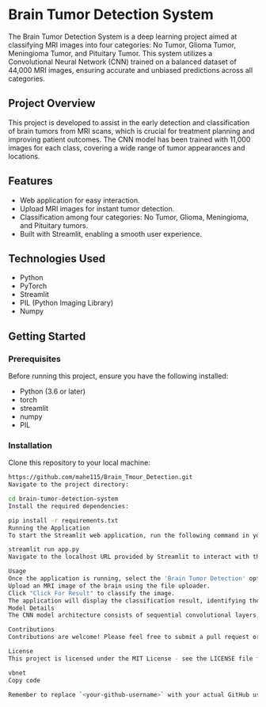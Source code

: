 # Brain Tumor Detection System

The Brain Tumor Detection System is a deep learning project aimed at classifying MRI images into four categories: No Tumor, Glioma Tumor, Meningioma Tumor, and Pituitary Tumor. This system utilizes a Convolutional Neural Network (CNN) trained on a balanced dataset of 44,000 MRI images, ensuring accurate and unbiased predictions across all categories.

## Project Overview

This project is developed to assist in the early detection and classification of brain tumors from MRI scans, which is crucial for treatment planning and improving patient outcomes. The CNN model has been trained with 11,000 images for each class, covering a wide range of tumor appearances and locations.

## Features

- Web application for easy interaction.
- Upload MRI images for instant tumor detection.
- Classification among four categories: No Tumor, Glioma, Meningioma, and Pituitary tumors.
- Built with Streamlit, enabling a smooth user experience.

## Technologies Used

- Python
- PyTorch
- Streamlit
- PIL (Python Imaging Library)
- Numpy

## Getting Started

### Prerequisites

Before running this project, ensure you have the following installed:
- Python (3.6 or later)
- torch
- streamlit
- numpy
- PIL

### Installation

Clone this repository to your local machine:

```bash
https://github.com/mahe115/Brain_Tmour_Detection.git
Navigate to the project directory:

cd brain-tumor-detection-system
Install the required dependencies:

pip install -r requirements.txt
Running the Application
To start the Streamlit web application, run the following command in your terminal:

streamlit run app.py
Navigate to the localhost URL provided by Streamlit to interact with the application.

Usage
Once the application is running, select the 'Brain Tumor Detection' option.
Upload an MRI image of the brain using the file uploader.
Click "Click For Result" to classify the image.
The application will display the classification result, identifying the presence and type of tumor if applicable.
Model Details
The CNN model architecture consists of sequential convolutional layers, max pooling, and linear layers, culminating in a classification among the four possible outcomes. For detailed architecture and training process, refer to the Kaggle Notebook.

Contributions
Contributions are welcome! Please feel free to submit a pull request or open an issue for any bugs or feature requests.

License
This project is licensed under the MIT License - see the LICENSE file for details.

vbnet
Copy code

Remember to replace `<your-github-username>` with your actual GitHub username where indicated. Thi
